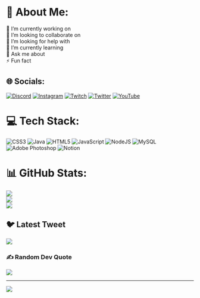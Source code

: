 # 💫 About Me:
🔭 I’m currently working on<br>👯 I’m looking to collaborate on<br>🤝 I’m looking for help with<br>🌱 I’m currently learning<br>💬 Ask me about<br>⚡ Fun fact


## 🌐 Socials:
[![Discord](https://img.shields.io/badge/Discord-%237289DA.svg?logo=discord&logoColor=white)](https://discord.gg/https://discord.gg/aZKTBqmZWV) [![Instagram](https://img.shields.io/badge/Instagram-%23E4405F.svg?logo=Instagram&logoColor=white)](https://instagram.com/victorkummell) [![Twitch](https://img.shields.io/badge/Twitch-%239146FF.svg?logo=Twitch&logoColor=white)](https://twitch.tv/victorkummell) [![Twitter](https://img.shields.io/badge/Twitter-%231DA1F2.svg?logo=Twitter&logoColor=white)](https://twitter.com/victorkummell) [![YouTube](https://img.shields.io/badge/YouTube-%23FF0000.svg?logo=YouTube&logoColor=white)](https://youtube.com/@victorkummell) 

# 💻 Tech Stack:
![CSS3](https://img.shields.io/badge/css3-%231572B6.svg?style=flat-square&logo=css3&logoColor=white) ![Java](https://img.shields.io/badge/java-%23ED8B00.svg?style=flat-square&logo=java&logoColor=white) ![HTML5](https://img.shields.io/badge/html5-%23E34F26.svg?style=flat-square&logo=html5&logoColor=white) ![JavaScript](https://img.shields.io/badge/javascript-%23323330.svg?style=flat-square&logo=javascript&logoColor=%23F7DF1E) ![NodeJS](https://img.shields.io/badge/node.js-6DA55F?style=flat-square&logo=node.js&logoColor=white) ![MySQL](https://img.shields.io/badge/mysql-%2300f.svg?style=flat-square&logo=mysql&logoColor=white) ![Adobe Photoshop](https://img.shields.io/badge/adobephotoshop-%2331A8FF.svg?style=flat-square&logo=adobephotoshop&logoColor=white) ![Notion](https://img.shields.io/badge/Notion-%23000000.svg?style=flat-square&logo=notion&logoColor=white)
# 📊 GitHub Stats:
![](https://github-readme-stats.vercel.app/api?username=victorkummell1&theme=vue&hide_border=false&include_all_commits=true&count_private=true)<br/>
![](https://github-readme-streak-stats.herokuapp.com/?user=victorkummell1&theme=vue&hide_border=false)<br/>
![](https://github-readme-stats.vercel.app/api/top-langs/?username=victorkummell1&theme=vue&hide_border=false&include_all_commits=true&count_private=true&layout=compact)

## 🐦 Latest Tweet
[![](https://gtce.itsvg.in/api?username=victorkummell)](https://github.com/VishwaGauravIn/github-twitter-card-embed)

### ✍️ Random Dev Quote
![](https://quotes-github-readme.vercel.app/api?type=horizontal&theme=light)

---
[![](https://visitcount.itsvg.in/api?id=victorkummell1&icon=5&color=12)](https://visitcount.itsvg.in)

<!-- Proudly created with GPRM ( https://gprm.itsvg.in ) -->

